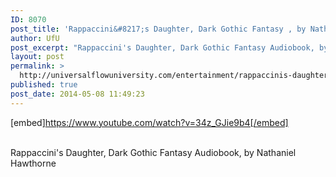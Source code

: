 ```yaml
---
ID: 8070
post_title: 'Rappaccini&#8217;s Daughter, Dark Gothic Fantasy , by Nathaniel Hawthorne'
author: UfU
post_excerpt: "Rappaccini's Daughter, Dark Gothic Fantasy Audiobook, by Nathaniel Hawthorne"
layout: post
permalink: >
  http://universalflowuniversity.com/entertainment/rappaccinis-daughter-dark-gothic-fantasy-by-nathaniel-hawthorne/
published: true
post_date: 2014-05-08 11:49:23
---
```

[embed]https://www.youtube.com/watch?v=34z_GJie9b4[/embed]</br></br>
<p>Rappaccini's Daughter, Dark Gothic Fantasy Audiobook, by Nathaniel Hawthorne</p>